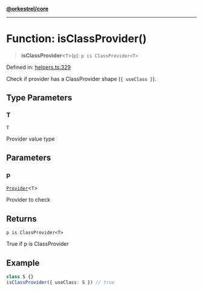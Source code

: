 [**@orkestrel/core**](../index.md)

***

# Function: isClassProvider()

> **isClassProvider**\<`T`\>(`p`): `p is ClassProvider<T>`

Defined in: [helpers.ts:329](https://github.com/orkestrel/core/blob/98df1af1b029ad0f39e413b90869151f4152e5dd/src/helpers.ts#L329)

Check if provider has a ClassProvider shape (`{ useClass }`).

## Type Parameters

### T

`T`

Provider value type

## Parameters

### p

[`Provider`](../type-aliases/Provider.md)\<`T`\>

Provider to check

## Returns

`p is ClassProvider<T>`

True if p is ClassProvider

## Example

```ts
class S {}
isClassProvider({ useClass: S }) // true
```
